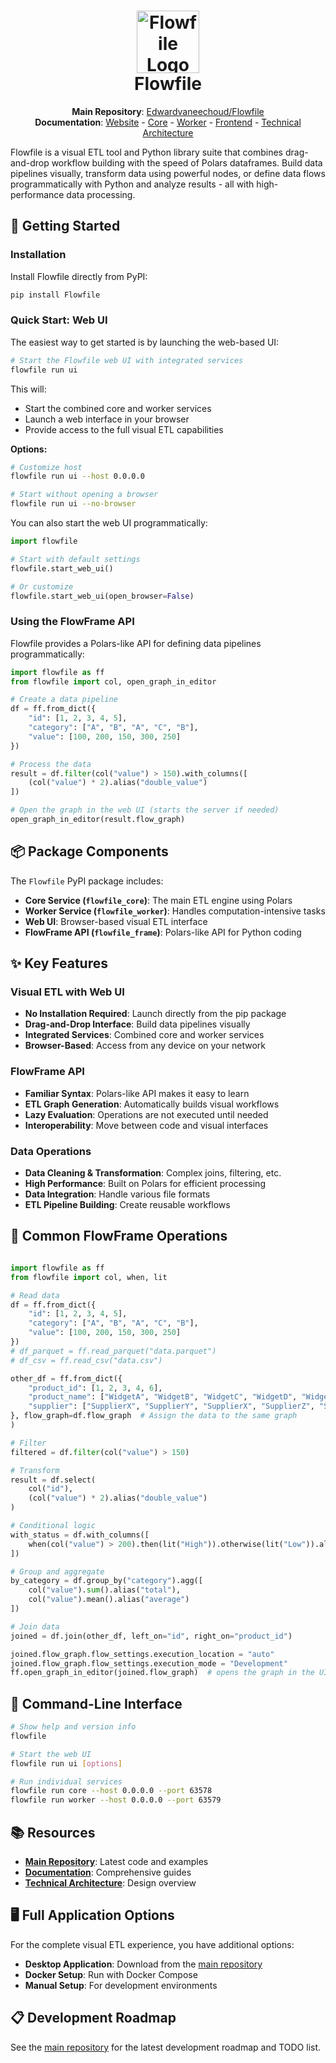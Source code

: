 <h1 align="center">
  <img src="https://raw.githubusercontent.com/Edwardvaneechoud/Flowfile/main/.github/images/logo.png" alt="Flowfile Logo" width="100">
  <br>
  Flowfile
</h1>

<p align="center">
  <b>Main Repository</b>: <a href="https://github.com/Edwardvaneechoud/Flowfile">Edwardvaneechoud/Flowfile</a><br>
  <b>Documentation</b>: 
  <a href="https://edwardvaneechoud.github.io/Flowfile/">Website</a> - 
  <a href="https://github.com/Edwardvaneechoud/Flowfile/blob/main/flowfile_core/README.md">Core</a> - 
  <a href="https://github.com/Edwardvaneechoud/Flowfile/blob/main/flowfile_worker/README.md">Worker</a> - 
  <a href="https://github.com/Edwardvaneechoud/Flowfile/blob/main/flowfile_frontend/README.md">Frontend</a> - 
  <a href="https://dev.to/edwardvaneechoud/building-flowfile-architecting-a-visual-etl-tool-with-polars-576c">Technical Architecture</a>
</p>

<p>
Flowfile is a visual ETL tool and Python library suite that combines drag-and-drop workflow building with the speed of Polars dataframes. Build data pipelines visually, transform data using powerful nodes, or define data flows programmatically with Python and analyze results - all with high-performance data processing.
</p>

## 🚀 Getting Started

### Installation

Install Flowfile directly from PyPI:

```bash
pip install Flowfile
```

### Quick Start: Web UI

The easiest way to get started is by launching the web-based UI:

```bash
# Start the Flowfile web UI with integrated services
flowfile run ui
```

This will:
- Start the combined core and worker services
- Launch a web interface in your browser
- Provide access to the full visual ETL capabilities

**Options:**
```bash
# Customize host
flowfile run ui --host 0.0.0.0

# Start without opening a browser
flowfile run ui --no-browser
```

You can also start the web UI programmatically:

```python
import flowfile

# Start with default settings
flowfile.start_web_ui()

# Or customize
flowfile.start_web_ui(open_browser=False)
```

### Using the FlowFrame API

Flowfile provides a Polars-like API for defining data pipelines programmatically:

```python
import flowfile as ff
from flowfile import col, open_graph_in_editor

# Create a data pipeline
df = ff.from_dict({
    "id": [1, 2, 3, 4, 5],
    "category": ["A", "B", "A", "C", "B"],
    "value": [100, 200, 150, 300, 250]
})

# Process the data
result = df.filter(col("value") > 150).with_columns([
    (col("value") * 2).alias("double_value")
])

# Open the graph in the web UI (starts the server if needed)
open_graph_in_editor(result.flow_graph)
```

## 📦 Package Components

The `Flowfile` PyPI package includes:

- **Core Service (`flowfile_core`)**: The main ETL engine using Polars
- **Worker Service (`flowfile_worker`)**: Handles computation-intensive tasks
- **Web UI**: Browser-based visual ETL interface
- **FlowFrame API (`flowfile_frame`)**: Polars-like API for Python coding

## ✨ Key Features

### Visual ETL with Web UI

- **No Installation Required**: Launch directly from the pip package
- **Drag-and-Drop Interface**: Build data pipelines visually
- **Integrated Services**: Combined core and worker services
- **Browser-Based**: Access from any device on your network

### FlowFrame API

- **Familiar Syntax**: Polars-like API makes it easy to learn
- **ETL Graph Generation**: Automatically builds visual workflows
- **Lazy Evaluation**: Operations are not executed until needed
- **Interoperability**: Move between code and visual interfaces

### Data Operations

- **Data Cleaning & Transformation**: Complex joins, filtering, etc.
- **High Performance**: Built on Polars for efficient processing
- **Data Integration**: Handle various file formats
- **ETL Pipeline Building**: Create reusable workflows

## 🔄 Common FlowFrame Operations

```python

import flowfile as ff
from flowfile import col, when, lit

# Read data
df = ff.from_dict({
    "id": [1, 2, 3, 4, 5],
    "category": ["A", "B", "A", "C", "B"],
    "value": [100, 200, 150, 300, 250]
})
# df_parquet = ff.read_parquet("data.parquet")
# df_csv = ff.read_csv("data.csv")

other_df = ff.from_dict({
    "product_id": [1, 2, 3, 4, 6],
    "product_name": ["WidgetA", "WidgetB", "WidgetC", "WidgetD", "WidgetE"],
    "supplier": ["SupplierX", "SupplierY", "SupplierX", "SupplierZ", "SupplierY"]
}, flow_graph=df.flow_graph  # Assign the data to the same graph
)

# Filter
filtered = df.filter(col("value") > 150)

# Transform
result = df.select(
    col("id"),
    (col("value") * 2).alias("double_value")
)

# Conditional logic
with_status = df.with_columns([
    when(col("value") > 200).then(lit("High")).otherwise(lit("Low")).alias("status")
])

# Group and aggregate
by_category = df.group_by("category").agg([
    col("value").sum().alias("total"),
    col("value").mean().alias("average")
])

# Join data
joined = df.join(other_df, left_on="id", right_on="product_id")

joined.flow_graph.flow_settings.execution_location = "auto"
joined.flow_graph.flow_settings.execution_mode = "Development"
ff.open_graph_in_editor(joined.flow_graph)  # opens the graph in the UI!

```

## 🧰 Command-Line Interface

```bash
# Show help and version info
flowfile

# Start the web UI
flowfile run ui [options]

# Run individual services
flowfile run core --host 0.0.0.0 --port 63578
flowfile run worker --host 0.0.0.0 --port 63579
```

## 📚 Resources

- **[Main Repository](https://github.com/Edwardvaneechoud/Flowfile)**: Latest code and examples
- **[Documentation](https://edwardvaneechoud.github.io/Flowfile/)**: Comprehensive guides
- **[Technical Architecture](https://dev.to/edwardvaneechoud/building-flowfile-architecting-a-visual-etl-tool-with-polars-576c)**: Design overview

## 🖥️ Full Application Options

For the complete visual ETL experience, you have additional options:

- **Desktop Application**: Download from the [main repository](https://github.com/Edwardvaneechoud/Flowfile#-getting-started)
- **Docker Setup**: Run with Docker Compose
- **Manual Setup**: For development environments

## 📋 Development Roadmap

See the [main repository](https://github.com/Edwardvaneechoud/Flowfile#-todo) for the latest development roadmap and TODO list.